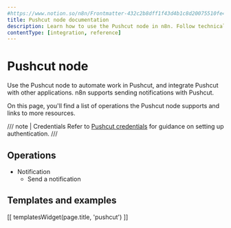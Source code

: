```yaml
---
#https://www.notion.so/n8n/Frontmatter-432c2b8dff1f43d4b1c8d20075510fe4
title: Pushcut node documentation
description: Learn how to use the Pushcut node in n8n. Follow technical documentation to integrate Pushcut node into your workflows.
contentType: [integration, reference]
---
```


# Pushcut node

Use the Pushcut node to automate work in Pushcut, and integrate Pushcut with other applications. n8n supports sending notifications with Pushcut.

On this page, you'll find a list of operations the Pushcut node supports and links to more resources.

/// note | Credentials
Refer to [Pushcut credentials](/integrations/builtin/credentials/pushcut.md) for guidance on setting up authentication. 
///

## Operations

* Notification
    * Send a notification

## Templates and examples

<!-- see https://www.notion.so/n8n/Pull-in-templates-for-the-integrations-pages-37c716837b804d30a33b47475f6e3780 -->
[[ templatesWidget(page.title, 'pushcut') ]]


